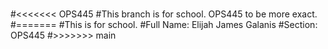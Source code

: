 ###
#<<<<<<< OPS445
#This branch is for school. OPS445 to be more exact.
#=======
#This is for school.
#Full Name: Elijah James Galanis
#Section: OPS445
#>>>>>>> main
###